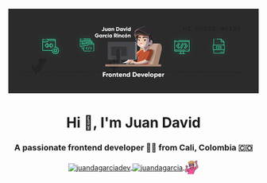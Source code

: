 ![me](https://raw.githubusercontent.com/JuandaGarcia/JuandaGarcia/master/img/dinoo.gif)

<h1 align="center">Hi 👋, I'm Juan David</h1>
<h3 align="center">A passionate frontend developer 👨‍💻 from Cali, Colombia 🇨🇴</h3>

<p align="center">
  <a href="https://twitter.com/juandagarciadev" target="blank">
    <img align="center" src="https://cdn.jsdelivr.net/npm/simple-icons@3.0.1/icons/twitter.svg" alt="juandagarciadev" height="28px" width="28px" />
  </a>
  <a href="https://instagram.com/juandagarciaa" target="blank">
    <img align="center" src="https://cdn.jsdelivr.net/npm/simple-icons@3.0.1/icons/instagram.svg" alt="juandagarcia" height="28px" width="28px" />
  </a>
  <a href="https://www.youtube.com/watch?v=dQw4w9WgXcQ" target="blank">
    <img align="center" src="https://raw.githubusercontent.com/JuandaGarcia/JuandaGarcia/master/img/dance.png" alt="dance" height="28px" width="28px" />
  </a>
</p>
<!-- <br/>
<br/>
<p align="center">
  <img src="https://konpa.github.io/devicon/devicon.git/icons/javascript/javascript-original.svg" alt="javascript" width="24px" height="24px"/>
  <img src="https://konpa.github.io/devicon/devicon.git/icons/css3/css3-original-wordmark.svg" alt="css3" width="24px" height="24px"/>
  <img src="https://konpa.github.io/devicon/devicon.git/icons/react/react-original-wordmark.svg" alt="react" width="24px" height="24px"/> -->
